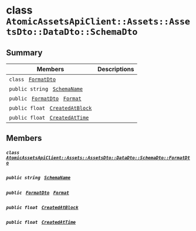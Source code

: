 # class `AtomicAssetsApiClient::Assets::AssetsDto::DataDto::SchemaDto` 

## Summary

 Members                                | Descriptions                                
----------------------------------------|---------------------------------------------
`class ` [`FormatDto`](.github/workflows/documentation/md/AtomicAssetsApiClient--Assets--AssetsDto--DataDto--SchemaDto--FormatDto.md#class_atomic_assets_api_client_1_1_assets_1_1_assets_dto_1_1_data_dto_1_1_schema_dto_1_1_format_dto)        | 
`public string ` [`SchemaName`](#class_atomic_assets_api_client_1_1_assets_1_1_assets_dto_1_1_data_dto_1_1_schema_dto_1a50d439f0d7b1835a13ec1f4da383f957) | 
`public ` [`FormatDto`](.github/workflows/documentation/md/AtomicAssetsApiClient--Assets--AssetsDto--DataDto--SchemaDto--FormatDto.md#class_atomic_assets_api_client_1_1_assets_1_1_assets_dto_1_1_data_dto_1_1_schema_dto_1_1_format_dto)` ` [`Format`](#class_atomic_assets_api_client_1_1_assets_1_1_assets_dto_1_1_data_dto_1_1_schema_dto_1ab4fe4d63207a5184d9e0c8a5aa54891c) | 
`public float ` [`CreatedAtBlock`](#class_atomic_assets_api_client_1_1_assets_1_1_assets_dto_1_1_data_dto_1_1_schema_dto_1a0caa720646d595f07067fcc6c44a4b2e) | 
`public float ` [`CreatedAtTime`](#class_atomic_assets_api_client_1_1_assets_1_1_assets_dto_1_1_data_dto_1_1_schema_dto_1a14bdb6268c108cfc8647325d8aff2078) | 

## Members

##### `class ` [`AtomicAssetsApiClient::Assets::AssetsDto::DataDto::SchemaDto::FormatDto`](.github/workflows/documentation/md/AtomicAssetsApiClient--Assets--AssetsDto--DataDto--SchemaDto--FormatDto.md#class_atomic_assets_api_client_1_1_assets_1_1_assets_dto_1_1_data_dto_1_1_schema_dto_1_1_format_dto) 

##### `public string ` [`SchemaName`](#class_atomic_assets_api_client_1_1_assets_1_1_assets_dto_1_1_data_dto_1_1_schema_dto_1a50d439f0d7b1835a13ec1f4da383f957) 

##### `public ` [`FormatDto`](.github/workflows/documentation/md/AtomicAssetsApiClient--Assets--AssetsDto--DataDto--SchemaDto--FormatDto.md#class_atomic_assets_api_client_1_1_assets_1_1_assets_dto_1_1_data_dto_1_1_schema_dto_1_1_format_dto)` ` [`Format`](#class_atomic_assets_api_client_1_1_assets_1_1_assets_dto_1_1_data_dto_1_1_schema_dto_1ab4fe4d63207a5184d9e0c8a5aa54891c) 

##### `public float ` [`CreatedAtBlock`](#class_atomic_assets_api_client_1_1_assets_1_1_assets_dto_1_1_data_dto_1_1_schema_dto_1a0caa720646d595f07067fcc6c44a4b2e) 

##### `public float ` [`CreatedAtTime`](#class_atomic_assets_api_client_1_1_assets_1_1_assets_dto_1_1_data_dto_1_1_schema_dto_1a14bdb6268c108cfc8647325d8aff2078) 

